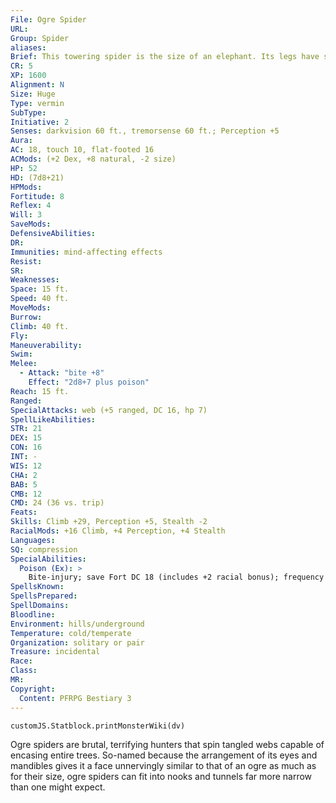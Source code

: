 ```yaml
---
File: Ogre Spider
URL: 
Group: Spider
aliases: 
Brief: This towering spider is the size of an elephant. Its legs have spiky joints and its face looks vaguely, but disturbingly, humanoid.
CR: 5
XP: 1600
Alignment: N
Size: Huge
Type: vermin
SubType: 
Initiative: 2
Senses: darkvision 60 ft., tremorsense 60 ft.; Perception +5
Aura: 
AC: 18, touch 10, flat-footed 16
ACMods: (+2 Dex, +8 natural, -2 size)
HP: 52
HD: (7d8+21)
HPMods: 
Fortitude: 8
Reflex: 4
Will: 3
SaveMods: 
DefensiveAbilities: 
DR: 
Immunities: mind-affecting effects
Resist: 
SR: 
Weaknesses: 
Space: 15 ft.
Speed: 40 ft.
MoveMods: 
Burrow: 
Climb: 40 ft.
Fly: 
Maneuverability: 
Swim: 
Melee: 
  - Attack: "bite +8"
    Effect: "2d8+7 plus poison"
Reach: 15 ft.
Ranged: 
SpecialAttacks: web (+5 ranged, DC 16, hp 7)
SpellLikeAbilities: 
STR: 21
DEX: 15
CON: 16
INT: -
WIS: 12
CHA: 2
BAB: 5
CMB: 12
CMD: 24 (36 vs. trip)
Feats: 
Skills: Climb +29, Perception +5, Stealth -2
RacialMods: +16 Climb, +4 Perception, +4 Stealth
Languages: 
SQ: compression
SpecialAbilities:
  Poison (Ex): >
    Bite-injury; save Fort DC 18 (includes +2 racial bonus); frequency 1/round for 6 rounds; effect 1d4 Str and 1d4 Dex; cure 1 save.
SpellsKnown: 
SpellsPrepared: 
SpellDomains: 
Bloodline: 
Environment: hills/underground
Temperature: cold/temperate
Organization: solitary or pair
Treasure: incidental
Race: 
Class: 
MR: 
Copyright:
  Content: PFRPG Bestiary 3
---
```

```dataviewjs
customJS.Statblock.printMonsterWiki(dv)
```
Ogre spiders are brutal, terrifying hunters that spin tangled webs capable of encasing entire trees. So-named because the arrangement of its eyes and mandibles gives it a face unnervingly similar to that of an ogre as much as for their size, ogre spiders can fit into nooks and tunnels far more narrow than one might expect.
